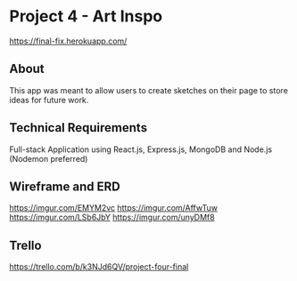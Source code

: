 # Project 4 - Art Inspo
https://final-fix.herokuapp.com/



## About
This app was meant to allow users to create sketches on their page to store ideas for future work.


## Technical Requirements

Full-stack Application using React.js, Express.js, MongoDB and Node.js (Nodemon preferred)

## Wireframe and ERD

https://imgur.com/EMYM2vc
https://imgur.com/AffwTuw
https://imgur.com/LSb6JbY
https://imgur.com/unyDMf8

## Trello
https://trello.com/b/k3NJd6QV/project-four-final